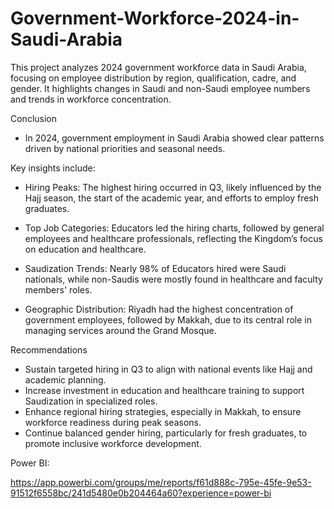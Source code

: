 # Government-Workforce-2024-in-Saudi-Arabia
 This project analyzes 2024 government workforce data in Saudi Arabia, focusing on employee distribution by region, qualification, cadre, and gender. It highlights changes in Saudi and non-Saudi employee numbers and trends in workforce concentration.

Conclusion

* In 2024, government employment in Saudi Arabia showed clear patterns driven by national priorities and seasonal needs.

Key insights include:

* Hiring Peaks: The highest hiring occurred in Q3, likely influenced by the Hajj season, the start of the academic year, and efforts to employ fresh graduates.

* Top Job Categories: Educators led the hiring charts, followed by general employees and healthcare professionals, reflecting the Kingdom’s focus on education and healthcare.
  
* Saudization Trends: Nearly 98% of Educators hired were Saudi nationals, while non-Saudis were mostly found in healthcare and faculty members' roles.
  
* Geographic Distribution: Riyadh had the highest concentration of government employees, followed by Makkah, due to its central role in managing services around the Grand Mosque.

Recommendations
  * Sustain targeted hiring in Q3 to align with national events like Hajj and academic planning.
  * Increase investment in education and healthcare training to support Saudization in specialized roles.
  * Enhance regional hiring strategies, especially in Makkah, to ensure workforce readiness during peak seasons.
  * Continue balanced gender hiring, particularly for fresh graduates, to promote inclusive workforce development.

Power BI:

https://app.powerbi.com/groups/me/reports/f61d888c-795e-45fe-9e53-91512f6558bc/241d5480e0b204464a60?experience=power-bi
